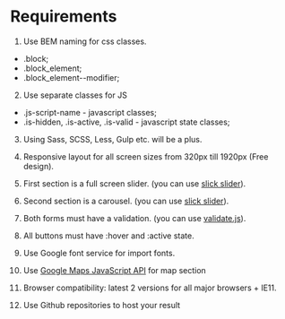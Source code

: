 # Requirements #

1. Use BEM naming for css classes.
* .block;
* .block_element;
* .block_element--modifier;

2. Use separate classes for JS
* .js-script-name - javascript classes;
* .is-hidden, .is-active, .is-valid - javascript state classes;

3. Using Sass, SCSS, Less, Gulp etc. will be a plus.

4. Responsive layout for all screen sizes from 320px till 1920px (Free design).

5. First section is a full screen slider. (you can use [slick slider](http://kenwheeler.github.io/slick/)).

6. Second section is a carousel. (you can use [slick slider](http://kenwheeler.github.io/slick/)).

7. Both forms must have a validation. (you can use [validate.js](https://jqueryvalidation.org/)).

8. All buttons must have :hover and :active state.

9. Use Google font service for import fonts.

10. Use [Google Maps JavaScript API](https://developers.google.com/maps/documentation/javascript) for map section

11. Browser compatibility: latest 2 versions for all major browsers + IE11.

12. Use Github repositories to host your result

